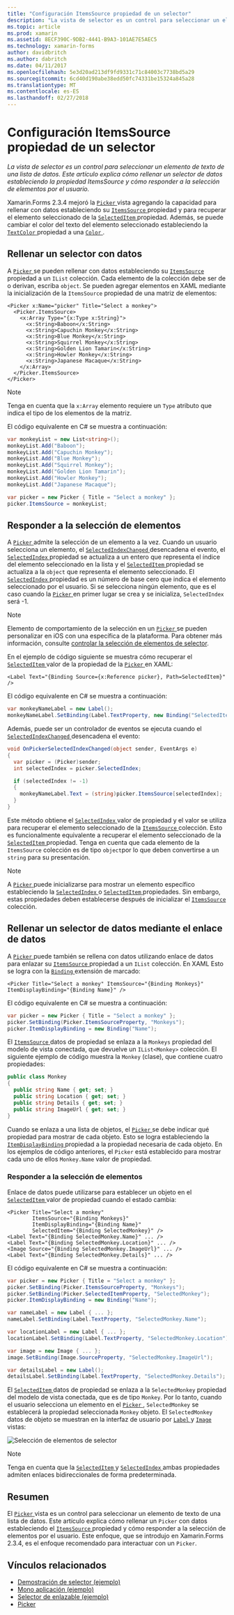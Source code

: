 ```yaml
---
title: "Configuración ItemsSource propiedad de un selector"
description: "La vista de selector es un control para seleccionar un elemento de texto de una lista de datos. Este artículo explica cómo rellenar un selector de datos estableciendo la propiedad ItemsSource y cómo responder a la selección de elementos por el usuario."
ms.topic: article
ms.prod: xamarin
ms.assetid: 8ECF390C-9DB2-4441-B9A3-101AE7E5AEC5
ms.technology: xamarin-forms
author: davidbritch
ms.author: dabritch
ms.date: 04/11/2017
ms.openlocfilehash: 5e3d20ad213df9fd9331c71c84003c7738bd5a29
ms.sourcegitcommit: 6cd40d190abe38edd50fc74331be15324a845a28
ms.translationtype: MT
ms.contentlocale: es-ES
ms.lasthandoff: 02/27/2018
---
```

# <a name="setting-a-pickers-itemssource-property"></a>Configuración ItemsSource propiedad de un selector

_La vista de selector es un control para seleccionar un elemento de texto de una lista de datos. Este artículo explica cómo rellenar un selector de datos estableciendo la propiedad ItemsSource y cómo responder a la selección de elementos por el usuario._

Xamarin.Forms 2.3.4 mejoró la [ `Picker` ](https://developer.xamarin.com/api/type/Xamarin.Forms.Picker/) vista agregando la capacidad para rellenar con datos estableciendo su [ `ItemsSource` ](https://developer.xamarin.com/api/property/Xamarin.Forms.Picker.ItemsSource/) propiedad y para recuperar el elemento seleccionado de la [ `SelectedItem` ](https://developer.xamarin.com/api/property/Xamarin.Forms.Picker.SelectedItem/) propiedad. Además, se puede cambiar el color del texto del elemento seleccionado estableciendo la [ `TextColor` ](https://developer.xamarin.com/api/property/Xamarin.Forms.Picker.TextColor/) propiedad a una [ `Color` ](https://developer.xamarin.com/api/type/Xamarin.Forms.Color/).

## <a name="populating-a-picker-with-data"></a>Rellenar un selector con datos

A [ `Picker` ](https://developer.xamarin.com/api/type/Xamarin.Forms.Picker/) se pueden rellenar con datos estableciendo su [ `ItemsSource` ](https://developer.xamarin.com/api/property/Xamarin.Forms.Picker.ItemsSource/) propiedad a un `IList` colección. Cada elemento de la colección debe ser de o derivan, escriba `object`. Se pueden agregar elementos en XAML mediante la inicialización de la `ItemsSource` propiedad de una matriz de elementos:

```xaml
<Picker x:Name="picker" Title="Select a monkey">
  <Picker.ItemsSource>
    <x:Array Type="{x:Type x:String}">
      <x:String>Baboon</x:String>
      <x:String>Capuchin Monkey</x:String>
      <x:String>Blue Monkey</x:String>
      <x:String>Squirrel Monkey</x:String>
      <x:String>Golden Lion Tamarin</x:String>
      <x:String>Howler Monkey</x:String>
      <x:String>Japanese Macaque</x:String>
    </x:Array>
  </Picker.ItemsSource>
</Picker>
```

> [!NOTE]
> Tenga en cuenta que la `x:Array` elemento requiere un `Type` atributo que indica el tipo de los elementos de la matriz.

El código equivalente en C# se muestra a continuación:

```csharp
var monkeyList = new List<string>();
monkeyList.Add("Baboon");
monkeyList.Add("Capuchin Monkey");
monkeyList.Add("Blue Monkey");
monkeyList.Add("Squirrel Monkey");
monkeyList.Add("Golden Lion Tamarin");
monkeyList.Add("Howler Monkey");
monkeyList.Add("Japanese Macaque");

var picker = new Picker { Title = "Select a monkey" };
picker.ItemsSource = monkeyList;
```

## <a name="responding-to-item-selection"></a>Responder a la selección de elementos

A [ `Picker` ](https://developer.xamarin.com/api/type/Xamarin.Forms.Picker/) admite la selección de un elemento a la vez. Cuando un usuario selecciona un elemento, el [ `SelectedIndexChanged` ](https://developer.xamarin.com/api/event/Xamarin.Forms.Picker.SelectedIndexChanged/) desencadena el evento, el [ `SelectedIndex` ](https://developer.xamarin.com/api/property/Xamarin.Forms.Picker.SelectedIndex/) propiedad se actualiza a un entero que representa el índice del elemento seleccionado en la lista y el [ `SelectedItem` ](https://developer.xamarin.com/api/property/Xamarin.Forms.Picker.SelectedItem/) propiedad se actualiza a la `object` que representa el elemento seleccionado. El [ `SelectedIndex` ](https://developer.xamarin.com/api/property/Xamarin.Forms.Picker.SelectedIndex/) propiedad es un número de base cero que indica el elemento seleccionado por el usuario. Si se selecciona ningún elemento, que es el caso cuando la [ `Picker` ](https://developer.xamarin.com/api/type/Xamarin.Forms.Picker/) en primer lugar se crea y se inicializa, `SelectedIndex` será -1.

> [!NOTE]
> Elemento de comportamiento de la selección en un [ `Picker` ](https://developer.xamarin.com/api/type/Xamarin.Forms.Picker/) se pueden personalizar en iOS con una específica de la plataforma. Para obtener más información, consulte [controlar la selección de elementos de selector](~/xamarin-forms/platform/platform-specifics/consuming/ios.md#picker_update_mode).

En el ejemplo de código siguiente se muestra cómo recuperar el [ `SelectedItem` ](https://developer.xamarin.com/api/property/Xamarin.Forms.Picker.SelectedItem/) valor de la propiedad de la [ `Picker` ](https://developer.xamarin.com/api/type/Xamarin.Forms.Picker/) en XAML:

```xaml
<Label Text="{Binding Source={x:Reference picker}, Path=SelectedItem}" />
```

El código equivalente en C# se muestra a continuación:

```csharp
var monkeyNameLabel = new Label();
monkeyNameLabel.SetBinding(Label.TextProperty, new Binding("SelectedItem", source: picker));
```

Además, puede ser un controlador de eventos se ejecuta cuando el [ `SelectedIndexChanged` ](https://developer.xamarin.com/api/event/Xamarin.Forms.Picker.SelectedIndexChanged/) desencadena el evento:

```csharp
void OnPickerSelectedIndexChanged(object sender, EventArgs e)
{
  var picker = (Picker)sender;
  int selectedIndex = picker.SelectedIndex;

  if (selectedIndex != -1)
  {
    monkeyNameLabel.Text = (string)picker.ItemsSource[selectedIndex];
  }
}
```

Este método obtiene el [ `SelectedIndex` ](https://developer.xamarin.com/api/property/Xamarin.Forms.Picker.SelectedIndex/) valor de propiedad y el valor se utiliza para recuperar el elemento seleccionado de la [ `ItemsSource` ](https://developer.xamarin.com/api/property/Xamarin.Forms.Picker.ItemsSource/) colección. Esto es funcionalmente equivalente a recuperar el elemento seleccionado de la [ `SelectedItem` ](https://developer.xamarin.com/api/property/Xamarin.Forms.Picker.SelectedItem/) propiedad. Tenga en cuenta que cada elemento de la `ItemsSource` colección es de tipo `object`por lo que deben convertirse a un `string` para su presentación.

> [!NOTE]
> A [ `Picker` ](https://developer.xamarin.com/api/type/Xamarin.Forms.Picker/) puede inicializarse para mostrar un elemento específico estableciendo la [ `SelectedIndex` ](https://developer.xamarin.com/api/property/Xamarin.Forms.Picker.SelectedIndex/) o [ `SelectedItem` ](https://developer.xamarin.com/api/property/Xamarin.Forms.Picker.SelectedItem/) propiedades. Sin embargo, estas propiedades deben establecerse después de inicializar el [ `ItemsSource` ](https://developer.xamarin.com/api/property/Xamarin.Forms.Picker.ItemsSource/) colección.

## <a name="populating-a-picker-with-data-using-data-binding"></a>Rellenar un selector de datos mediante el enlace de datos

A [ `Picker` ](https://developer.xamarin.com/api/type/Xamarin.Forms.Picker/) puede también se rellena con datos utilizando enlace de datos para enlazar su [ `ItemsSource` ](https://developer.xamarin.com/api/property/Xamarin.Forms.Picker.ItemsSource/) propiedad a un `IList` colección. En XAML Esto se logra con la [ `Binding` ](https://developer.xamarin.com/api/type/Xamarin.Forms.Xaml.BindingExtension/) extensión de marcado:

```xaml
<Picker Title="Select a monkey" ItemsSource="{Binding Monkeys}" ItemDisplayBinding="{Binding Name}" />
```

El código equivalente en C# se muestra a continuación:

```csharp
var picker = new Picker { Title = "Select a monkey" };
picker.SetBinding(Picker.ItemsSourceProperty, "Monkeys");
picker.ItemDisplayBinding = new Binding("Name");
```

El [ `ItemsSource` ](https://developer.xamarin.com/api/property/Xamarin.Forms.Picker.ItemsSource/) datos de propiedad se enlaza a la `Monkeys` propiedad del modelo de vista conectada, que devuelve un `IList<Monkey>` colección. El siguiente ejemplo de código muestra la `Monkey` (clase), que contiene cuatro propiedades:

```csharp
public class Monkey
{
  public string Name { get; set; }
  public string Location { get; set; }
  public string Details { get; set; }
  public string ImageUrl { get; set; }
}
```

Cuando se enlaza a una lista de objetos, el [ `Picker` ](https://developer.xamarin.com/api/type/Xamarin.Forms.Picker/) se debe indicar qué propiedad para mostrar de cada objeto. Esto se logra estableciendo la [ `ItemDisplayBinding` ](https://developer.xamarin.com/api/property/Xamarin.Forms.Picker.ItemDisplayBinding/) propiedad a la propiedad necesaria de cada objeto. En los ejemplos de código anteriores, el `Picker` está establecido para mostrar cada uno de ellos `Monkey.Name` valor de propiedad.

### <a name="responding-to-item-selection"></a>Responder a la selección de elementos

Enlace de datos puede utilizarse para establecer un objeto en el [ `SelectedItem` ](https://developer.xamarin.com/api/property/Xamarin.Forms.Picker.SelectedItem/) valor de propiedad cuando el estado cambia:

```xaml
<Picker Title="Select a monkey"
        ItemsSource="{Binding Monkeys}"
        ItemDisplayBinding="{Binding Name}"
        SelectedItem="{Binding SelectedMonkey}" />
<Label Text="{Binding SelectedMonkey.Name}" ... />
<Label Text="{Binding SelectedMonkey.Location}" ... />
<Image Source="{Binding SelectedMonkey.ImageUrl}" ... />
<Label Text="{Binding SelectedMonkey.Details}" ... />
```

El código equivalente en C# se muestra a continuación:

```csharp
var picker = new Picker { Title = "Select a monkey" };
picker.SetBinding(Picker.ItemsSourceProperty, "Monkeys");
picker.SetBinding(Picker.SelectedItemProperty, "SelectedMonkey");
picker.ItemDisplayBinding = new Binding("Name");

var nameLabel = new Label { ... };
nameLabel.SetBinding(Label.TextProperty, "SelectedMonkey.Name");

var locationLabel = new Label { ... };
locationLabel.SetBinding(Label.TextProperty, "SelectedMonkey.Location");

var image = new Image { ... };
image.SetBinding(Image.SourceProperty, "SelectedMonkey.ImageUrl");

var detailsLabel = new Label();
detailsLabel.SetBinding(Label.TextProperty, "SelectedMonkey.Details");
```

El [ `SelectedItem` ](https://developer.xamarin.com/api/property/Xamarin.Forms.Picker.SelectedItem/) datos de propiedad se enlaza a la `SelectedMonkey` propiedad del modelo de vista conectada, que es de tipo `Monkey`. Por lo tanto, cuando el usuario selecciona un elemento en el [ `Picker` ](https://developer.xamarin.com/api/type/Xamarin.Forms.Picker/), `SelectedMonkey` se establecerá la propiedad seleccionada `Monkey` objeto. El `SelectedMonkey` datos de objeto se muestran en la interfaz de usuario por [ `Label` ](https://developer.xamarin.com/api/type/Xamarin.Forms.Label/) y [ `Image` ](https://developer.xamarin.com/api/type/Xamarin.Forms.Image/) vistas:

![](populating-itemssource-images/monkeys.png "Selección de elementos de selector")

> [!NOTE]
> Tenga en cuenta que la [ `SelectedItem` ](https://developer.xamarin.com/api/property/Xamarin.Forms.Picker.SelectedItem/) y [ `SelectedIndex` ](https://developer.xamarin.com/api/property/Xamarin.Forms.Picker.SelectedIndex/) ambas propiedades admiten enlaces bidireccionales de forma predeterminada.

## <a name="summary"></a>Resumen

El [ `Picker` ](https://developer.xamarin.com/api/type/Xamarin.Forms.Picker/) vista es un control para seleccionar un elemento de texto de una lista de datos. Este artículo explica cómo rellenar un `Picker` con datos estableciendo el [ `ItemsSource` ](https://developer.xamarin.com/api/property/Xamarin.Forms.Picker.ItemsSource/) propiedad y cómo responder a la selección de elementos por el usuario. Este enfoque, que se introdujo en Xamarin.Forms 2.3.4, es el enfoque recomendado para interactuar con un `Picker`.


## <a name="related-links"></a>Vínculos relacionados

- [Demostración de selector (ejemplo)](https://developer.xamarin.com/samples/xamarin-forms/UserInterface/PickerDemo/)
- [Mono aplicación (ejemplo)](https://developer.xamarin.com/samples/xamarin-forms/UserInterface/MonkeyAppPicker/)
- [Selector de enlazable (ejemplo)](https://developer.xamarin.com/samples/xamarin-forms/UserInterface/BindablePicker/)
- [Picker](https://developer.xamarin.com/api/type/Xamarin.Forms.Picker/)
